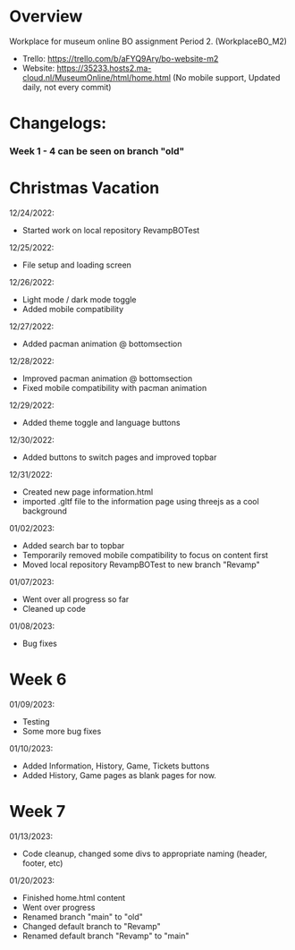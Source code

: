 # Overview
Workplace for museum online BO assignment Period 2. (WorkplaceBO_M2)

- Trello: https://trello.com/b/aFYQ9Ary/bo-website-m2
- Website: https://35233.hosts2.ma-cloud.nl/MuseumOnline/html/home.html (No mobile support, Updated daily, not every commit)

# Changelogs:

### Week 1 - 4 can be seen on branch "old"

# Christmas Vacation

12/24/2022:
- Started work on local repository RevampBOTest

12/25/2022:
- File setup and loading screen

12/26/2022:
- Light mode / dark mode toggle
- Added mobile compatibility

12/27/2022:
- Added pacman animation @ bottomsection

12/28/2022:
- Improved pacman animation @ bottomsection
- Fixed mobile compatibility with pacman animation

12/29/2022:
- Added theme toggle and language buttons

12/30/2022:
- Added buttons to switch pages and improved topbar

12/31/2022:
- Created new page information.html
- imported .gltf file to the information page using threejs as a cool background

01/02/2023:
- Added search bar to topbar
- Temporarily removed mobile compatibility to focus on content first
- Moved local repository RevampBOTest to new branch "Revamp"

01/07/2023:
- Went over all progress so far
- Cleaned up code

01/08/2023:
- Bug fixes

# Week 6

01/09/2023:
- Testing
- Some more bug fixes

01/10/2023:
- Added Information, History, Game, Tickets buttons
- Added History, Game pages as blank pages for now.

# Week 7
01/13/2023:
- Code cleanup, changed some divs to appropriate naming (header, footer, etc)

01/20/2023:
- Finished home.html content
- Went over progress
- Renamed branch "main" to "old"
- Changed default branch to "Revamp"
- Renamed default branch "Revamp" to "main"
